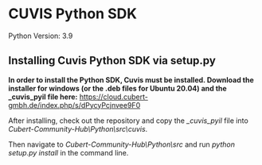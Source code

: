 # CUVIS Python SDK

Python Version: 3.9

## Installing Cuvis Python SDK via setup.py

__In order to install the Python SDK, Cuvis must be installed. 
Download the installer for windows (or the .deb files for Ubuntu 20.04) and the \_cuvis\_pyil file here:__
https://cloud.cubert-gmbh.de/index.php/s/dPycyPcjnvee9F0

After installing, check out the repository and copy the *\_cuvis\_pyil* file into *Cubert-Community-Hub\Python\src\cuvis*.

Then navigate to *Cubert-Community-Hub\Python\src* and run *python setup.py install* in the command line. 
